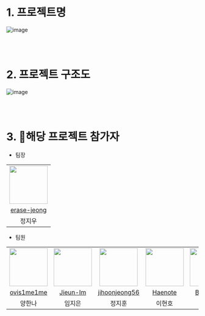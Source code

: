 # 1. 프로젝트명

![image](https://github.com/erase-jeong/sw-team3/assets/98355440/91f8cf12-04b6-4921-adb4-dd734b639697)

<br><br>

# 2. 프로젝트 구조도
![image](https://github.com/erase-jeong/sw-team3/assets/98355440/86f56a37-f1c4-440d-8f3f-36be0a9d5bba)

<br><br>
# 3. 🧩해당 프로젝트 참가자

- 팀장
<table>
  <tr>
    <td align="center"><a href="https://github.com/erase-jeong"><img src="https://avatars.githubusercontent.com/u/98355440?v=4" width="100px;" alt=""/>
  </tr>
    <tr>
    <td align="center"><a href="https://github.com/erase-jeong" title="Code">erase-jeong</a></td>
  </tr>
  <tr>
    <td align="center">정지우</td>
  </tr>
</table>
      
- 팀원
<table>
  <tr>
    <td align="center"><a href="https://github.com/ovis1me1me"><img src="https://avatars.githubusercontent.com/u/126409777?v=4" width="100px;" alt=""/>
    <td align="center"><a href="https://github.com/Jieun-Im"><img src="https://avatars.githubusercontent.com/u/126746083?v=4" width="100px;" alt=""/>
    <td align="center"><a href="https://github.com/jihoonjeong56"><img src="https://avatars.githubusercontent.com/u/100738560?v=4" width="100px;" alt=""/>
    <td align="center"><a href="https://github.com/Haenote"><img src="https://avatars.githubusercontent.com/u/84150789?v=4" width="100px;" alt=""/>
    <td align="center"><a href="https://github.com/Bigowl46"><img src="https://avatars.githubusercontent.com/u/162390012?v=4" width="100px;" alt=""/>
  </tr>
    <tr>
    <td align="center"><a href="https://github.com/ovis1me1me" title="Code">ovis1me1me</a></td>
    <td align="center"><a href="https://github.com/Jieun-Im" title="Code">Jieun-Im</a></td>
    <td align="center"><a href="https://github.com/jihoonjeong56" title="Code">jihoonjeong56</a></td>
    <td align="center"><a href="https://github.com/Haenote" title="Code">Haenote</a></td>
    <td align="center"><a href="https://github.com/Bigowl46" title="Code">Bigowl46</a></td>     
  </tr>
  <tr>
    <td align="center">양한나</td>
    <td align="center">임지은</td>
    <td align="center">정지훈</td>
    <td align="center">이현호</td>
    <td align="center">이재욱</td>
  </tr>
</table>
